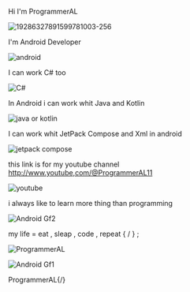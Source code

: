 Hi I'm ProgrammerAL

![19286327891599781003-256](https://github.com/ProgrammerAL01/ProgrammerAL01/assets/141438585/9a797903-b90d-4ae9-8949-bd9864104f44)



I'm Android Developer

![android](https://github.com/ProgrammerAL01/ProgrammerAL01/assets/141438585/e0eab5e8-76d9-49d2-a88a-1a99dc44eec5)



I can work C# too

![C#](https://github.com/ProgrammerAL01/ProgrammerAL01/assets/141438585/2f17e3a3-2a7f-421c-ab7f-f0f7cc840ae5)



In Android i can work whit Java and Kotlin

![java or kotlin](https://github.com/ProgrammerAL01/ProgrammerAL01/assets/141438585/6f6b0af3-0dd8-4c71-9c00-d051e382e982)



I can work whit JetPack Compose and Xml in android

![jetpack compose](https://github.com/ProgrammerAL01/ProgrammerAL01/assets/141438585/96ca99af-c03f-4807-9950-e452356060e7)



this link is for my youtube channel
http://www.youtube,com/@ProgrammerAL11

![youtube](https://github.com/ProgrammerAL01/ProgrammerAL01/assets/141438585/26ce99d4-91a3-4d07-9071-7df8c35c099b)



i always like to learn more thing than programming

![Android Gf2](https://github.com/ProgrammerAL01/ProgrammerAL01/assets/141438585/f7e8128b-3457-4205-a218-710a1a1bafc8)



my life = eat , sleap , code , repeat { / } ;

![ProgrammerAL](https://github.com/ProgrammerAL01/ProgrammerAL01/assets/141438585/a9758696-0b47-45b6-8afa-8ae6094c1ae2)



![Android Gf1](https://github.com/ProgrammerAL01/ProgrammerAL01/assets/141438585/538d50f9-9587-478e-aee0-d55ffd9237b9)

ProgrammerAL{/}
